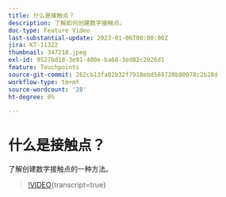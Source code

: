 ```yaml
---
title: 什么是接触点？
description: 了解如何创建数字接触点。
doc-type: Feature Video
last-substantial-update: 2023-01-06T00:00:00Z
jira: KT-11322
thumbnail: 347210.jpeg
exl-id: 9527bd18-3e91-400e-ba68-3ed82c2926d1
feature: Touchpoints
source-git-commit: 262cb13fa02b32f7918ebd569720b80078c2b28d
workflow-type: tm+mt
source-wordcount: '28'
ht-degree: 0%

---
```


# 什么是接触点？

了解创建数字接触点的一种方法。

>[!VIDEO](https://video.tv.adobe.com/v/347210/?learn=on){transcript=true}
